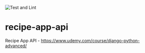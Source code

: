 ![Test and Lint](https://github.com/AaronM44/recipe-app-api/actions/workflows/checks.yml/badge.svg)

# recipe-app-api
Recipe App API - https://www.udemy.com/course/django-python-advanced/